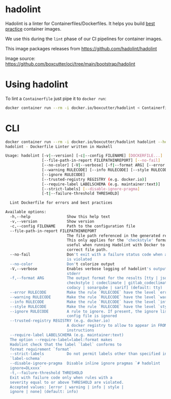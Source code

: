 #  hadolint

Hadolint is a linter for Containerfiles/Dockerfiles. It helps you build [best practice](https://docs.docker.com/develop/develop-images/dockerfile_best-practices/) container images. 

We use this during the `lint` phase of our CI pipelines for container images.

This image packages releases from https://github.com/hadolint/hadolint

Image source: https://github.com/boxcutter/oci/tree/main/bootstrap/hadolint

# Using hadolint

To lint a `Containerfile` just pipe it to `docker run`:

```bash
docker container run --rm -i docker.io/boxcutter/hadolint < Containerfile
```

# CLI

```bash
docker container run --rm -i docker.io/boxcutter/hadolint hadolint --help
hadolint - Dockerfile Linter written in Haskell

Usage: hadolint [-v|--version] [-c|--config FILENAME] [DOCKERFILE...]
                [--file-path-in-report FILEPATHINREPORT] [--no-fail]
                [--no-color] [-V|--verbose] [-f|--format ARG] [--error RULECODE]
                [--warning RULECODE] [--info RULECODE] [--style RULECODE]
                [--ignore RULECODE]
                [--trusted-registry REGISTRY (e.g. docker.io)]
                [--require-label LABELSCHEMA (e.g. maintainer:text)]
                [--strict-labels] [--disable-ignore-pragma]
                [-t|--failure-threshold THRESHOLD]

  Lint Dockerfile for errors and best practices

Available options:
  -h,--help                Show this help text
  -v,--version             Show version
  -c,--config FILENAME     Path to the configuration file
  --file-path-in-report FILEPATHINREPORT
                           The file path referenced in the generated report.
                           This only applies for the 'checkstyle' format and is
                           useful when running Hadolint with Docker to set the
                           correct file path.
  --no-fail                Don't exit with a failure status code when any rule
                           is violated
  --no-color               Don't colorize output
  -V,--verbose             Enables verbose logging of hadolint's output to
                           stderr
  -f,--format ARG          The output format for the results [tty | json |
                           checkstyle | codeclimate | gitlab_codeclimate | gnu |
                           codacy | sonarqube | sarif] (default: tty)
  --error RULECODE         Make the rule `RULECODE` have the level `error`
  --warning RULECODE       Make the rule `RULECODE` have the level `warning`
  --info RULECODE          Make the rule `RULECODE` have the level `info`
  --style RULECODE         Make the rule `RULECODE` have the level `style`
  --ignore RULECODE        A rule to ignore. If present, the ignore list in the
                           config file is ignored
  --trusted-registry REGISTRY (e.g. docker.io)
                           A docker registry to allow to appear in FROM
                           instructions
  --require-label LABELSCHEMA (e.g. maintainer:text)
  The option --require-label=label:format makes
  Hadolint check that the label `label` conforms to
  format requirement `format`
  --strict-labels          Do not permit labels other than specified in
  `label-schema`
  --disable-ignore-pragma  Disable inline ignore pragmas `# hadolint
  ignore=DLxxxx`
  -t,--failure-threshold THRESHOLD
  Exit with failure code only when rules with a
  severity equal to or above THRESHOLD are violated.
  Accepted values: [error | warning | info | style |
  ignore | none] (default: info)
```
